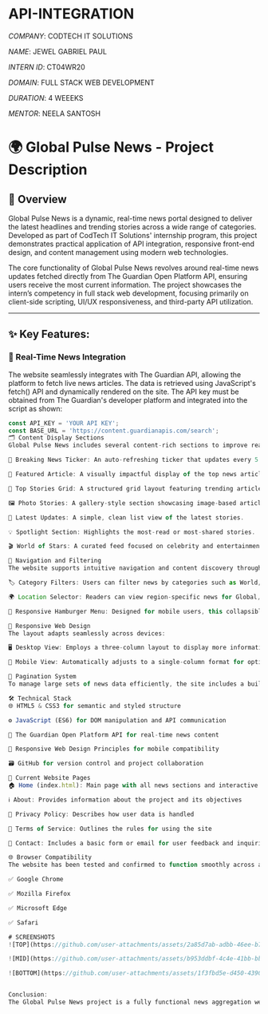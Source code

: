 # API-INTEGRATION

*COMPANY*: CODTECH IT SOLUTIONS

*NAME*: JEWEL GABRIEL PAUL

*INTERN ID*: CT04WR20

*DOMAIN*: FULL STACK WEB DEVELOPMENT

*DURATION*: 4 WEEEKS

*MENTOR*: NEELA SANTOSH

# 🌍 Global Pulse News - Project Description

## 📝 Overview  
Global Pulse News is a dynamic, real-time news portal designed to deliver the latest headlines and trending stories across a wide range of categories. Developed as part of CodTech IT Solutions' internship program, this project demonstrates practical application of API integration, responsive front-end design, and content management using modern web technologies.

The core functionality of Global Pulse News revolves around real-time news updates fetched directly from The Guardian Open Platform API, ensuring users receive the most current information. The project showcases the intern’s competency in full stack web development, focusing primarily on client-side scripting, UI/UX responsiveness, and third-party API utilization.

---

## ✨ Key Features:

### 🔄 Real-Time News Integration  
The website seamlessly integrates with The Guardian API, allowing the platform to fetch live news articles. The data is retrieved using JavaScript's fetch() API and dynamically rendered on the site. The API key must be obtained from The Guardian's developer platform and integrated into the script as shown:  

```javascript
const API_KEY = 'YOUR API KEY';  
const BASE_URL = 'https://content.guardianapis.com/search';
🗂️ Content Display Sections
Global Pulse News includes several content-rich sections to improve reader engagement:

🔔 Breaking News Ticker: An auto-refreshing ticker that updates every 5 minutes, displaying the most recent and urgent headlines.

🌟 Featured Article: A visually impactful display of the top news article, including a large image, headline, and brief description.

📰 Top Stories Grid: A structured grid layout featuring trending articles across various topics.

🖼️ Photo Stories: A gallery-style section showcasing image-based articles for quick visual browsing.

📄 Latest Updates: A simple, clean list view of the latest stories.

💡 Spotlight Section: Highlights the most-read or most-shared stories.

🎬 World of Stars: A curated feed focused on celebrity and entertainment news.

🧭 Navigation and Filtering
The website supports intuitive navigation and content discovery through:

🏷️ Category Filters: Users can filter news by categories such as World, India, Business, Technology, Sports, etc.

🌍 Location Selector: Readers can view region-specific news for Global, India, USA, and UK.

📱 Responsive Hamburger Menu: Designed for mobile users, this collapsible menu enhances accessibility and navigation.

📱 Responsive Web Design
The layout adapts seamlessly across devices:

🖥️ Desktop View: Employs a three-column layout to display more information at a glance.

📱 Mobile View: Automatically adjusts to a single-column format for optimized readability and user experience on smaller screens.

📄 Pagination System
To manage large sets of news data efficiently, the site includes a built-in pagination system, allowing users to browse older stories without overloading the page.

🛠️ Technical Stack
🌐 HTML5 & CSS3 for semantic and styled structure

⚙️ JavaScript (ES6) for DOM manipulation and API communication

🔗 The Guardian Open Platform API for real-time news content

📱 Responsive Web Design Principles for mobile compatibility

🗃️ GitHub for version control and project collaboration

📁 Current Website Pages
🏠 Home (index.html): Main page with all news sections and interactive features

ℹ️ About: Provides information about the project and its objectives

🔐 Privacy Policy: Describes how user data is handled

📜 Terms of Service: Outlines the rules for using the site

📧 Contact: Includes a basic form or email for user feedback and inquiries

🌐 Browser Compatibility
The website has been tested and confirmed to function smoothly across all major modern browsers including:

✅ Google Chrome

✅ Mozilla Firefox

✅ Microsoft Edge

✅ Safari

# SCREENSHOTS
![TOP](https://github.com/user-attachments/assets/2a85d7ab-adbb-46ee-b74c-a18ce495d532)

![MID](https://github.com/user-attachments/assets/b953ddbf-4c4e-41bb-bbbf-2dc19aa5846b)

![BOTTOM](https://github.com/user-attachments/assets/1f3fbd5e-d450-4390-add3-c37e5b3817a2)


Conclusion:
The Global Pulse News project is a fully functional news aggregation website, serving as a live demonstration of real-time API integration, front-end development skills, and responsive design practices. Through this project, the intern has successfully implemented key web development concepts, showing proficiency in dynamic content rendering, layout design, and user experience optimization.



